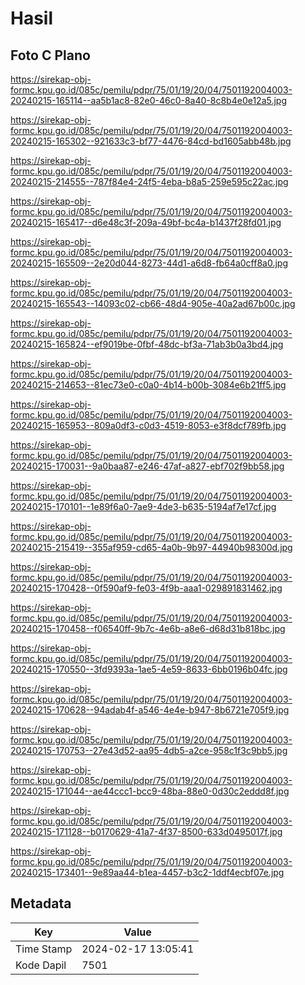 # Hasil

## Foto C Plano

https://sirekap-obj-formc.kpu.go.id/085c/pemilu/pdpr/75/01/19/20/04/7501192004003-20240215-165114--aa5b1ac8-82e0-46c0-8a40-8c8b4e0e12a5.jpg

https://sirekap-obj-formc.kpu.go.id/085c/pemilu/pdpr/75/01/19/20/04/7501192004003-20240215-165302--921633c3-bf77-4476-84cd-bd1605abb48b.jpg

https://sirekap-obj-formc.kpu.go.id/085c/pemilu/pdpr/75/01/19/20/04/7501192004003-20240215-214555--787f84e4-24f5-4eba-b8a5-259e595c22ac.jpg

https://sirekap-obj-formc.kpu.go.id/085c/pemilu/pdpr/75/01/19/20/04/7501192004003-20240215-165417--d6e48c3f-209a-49bf-bc4a-b1437f28fd01.jpg

https://sirekap-obj-formc.kpu.go.id/085c/pemilu/pdpr/75/01/19/20/04/7501192004003-20240215-165509--2e20d044-8273-44d1-a6d8-fb64a0cff8a0.jpg

https://sirekap-obj-formc.kpu.go.id/085c/pemilu/pdpr/75/01/19/20/04/7501192004003-20240215-165543--14093c02-cb66-48d4-905e-40a2ad67b00c.jpg

https://sirekap-obj-formc.kpu.go.id/085c/pemilu/pdpr/75/01/19/20/04/7501192004003-20240215-165824--ef9019be-0fbf-48dc-bf3a-71ab3b0a3bd4.jpg

https://sirekap-obj-formc.kpu.go.id/085c/pemilu/pdpr/75/01/19/20/04/7501192004003-20240215-214653--81ec73e0-c0a0-4b14-b00b-3084e6b21ff5.jpg

https://sirekap-obj-formc.kpu.go.id/085c/pemilu/pdpr/75/01/19/20/04/7501192004003-20240215-165953--809a0df3-c0d3-4519-8053-e3f8dcf789fb.jpg

https://sirekap-obj-formc.kpu.go.id/085c/pemilu/pdpr/75/01/19/20/04/7501192004003-20240215-170031--9a0baa87-e246-47af-a827-ebf702f9bb58.jpg

https://sirekap-obj-formc.kpu.go.id/085c/pemilu/pdpr/75/01/19/20/04/7501192004003-20240215-170101--1e89f6a0-7ae9-4de3-b635-5194af7e17cf.jpg

https://sirekap-obj-formc.kpu.go.id/085c/pemilu/pdpr/75/01/19/20/04/7501192004003-20240215-215419--355af959-cd65-4a0b-9b97-44940b98300d.jpg

https://sirekap-obj-formc.kpu.go.id/085c/pemilu/pdpr/75/01/19/20/04/7501192004003-20240215-170428--0f590af9-fe03-4f9b-aaa1-029891831462.jpg

https://sirekap-obj-formc.kpu.go.id/085c/pemilu/pdpr/75/01/19/20/04/7501192004003-20240215-170458--f06540ff-9b7c-4e6b-a8e6-d68d31b818bc.jpg

https://sirekap-obj-formc.kpu.go.id/085c/pemilu/pdpr/75/01/19/20/04/7501192004003-20240215-170550--3fd9393a-1ae5-4e59-8633-6bb0196b04fc.jpg

https://sirekap-obj-formc.kpu.go.id/085c/pemilu/pdpr/75/01/19/20/04/7501192004003-20240215-170628--94adab4f-a546-4e4e-b947-8b6721e705f9.jpg

https://sirekap-obj-formc.kpu.go.id/085c/pemilu/pdpr/75/01/19/20/04/7501192004003-20240215-170753--27e43d52-aa95-4db5-a2ce-958c1f3c9bb5.jpg

https://sirekap-obj-formc.kpu.go.id/085c/pemilu/pdpr/75/01/19/20/04/7501192004003-20240215-171044--ae44ccc1-bcc9-48ba-88e0-0d30c2eddd8f.jpg

https://sirekap-obj-formc.kpu.go.id/085c/pemilu/pdpr/75/01/19/20/04/7501192004003-20240215-171128--b0170629-41a7-4f37-8500-633d0495017f.jpg

https://sirekap-obj-formc.kpu.go.id/085c/pemilu/pdpr/75/01/19/20/04/7501192004003-20240215-173401--9e89aa44-b1ea-4457-b3c2-1ddf4ecbf07e.jpg


## Metadata

| Key        | Value               |
| ---------- | ------------------- |
| Time Stamp | 2024-02-17 13:05:41 |
| Kode Dapil | 7501                |



